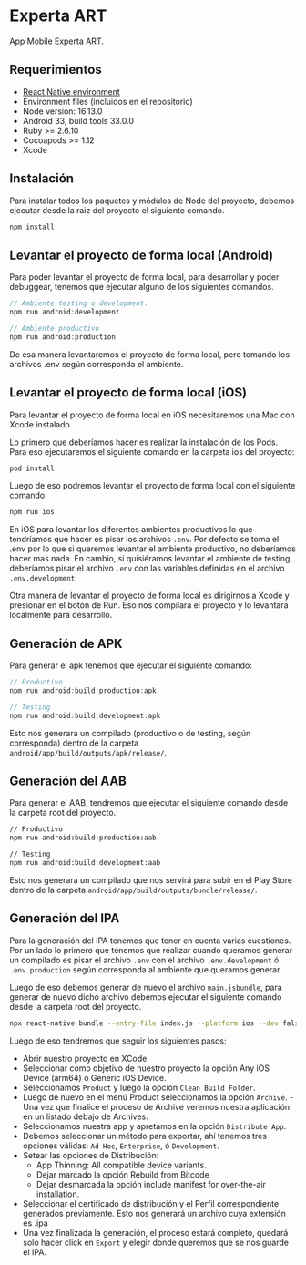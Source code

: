 # Experta ART

App Mobile Experta ART.

## Requerimientos

- [React Native environment](https://reactnative.dev/docs/environment-setup)
- Environment files (incluidos en el repositorio)
- Node version: 16.13.0
- Android 33, build tools 33.0.0
- Ruby >= 2.6.10
- Cocoapods >= 1.12
- Xcode

## Instalación

Para instalar todos los paquetes y módulos de Node del proyecto, debemos ejecutar desde la raiz del proyecto el siguiente comando.

```bash
npm install
```

## Levantar el proyecto de forma local (Android)

Para poder levantar el proyecto de forma local, para desarrollar y poder debuggear, tenemos que ejecutar alguno de los siguientes comandos.

```js
// Ambiente testing o development.
npm run android:development

// Ambiente productivo
npm run android:production
```

De esa manera levantaremos el proyecto de forma local, pero tomando los archivos .env según corresponda el ambiente.

## Levantar el proyecto de forma local (iOS)

Para levantar el proyecto de forma local en iOS necesitaremos una Mac con Xcode instalado.

Lo primero que deberíamos hacer es realizar la instalación de los Pods. Para eso ejecutaremos el siguiente comando en la carpeta ios del proyecto:

```bash
pod install
```

Luego de eso podremos levantar el proyecto de forma local con el siguiente comando:

```bash
npm run ios
```

En iOS para levantar los diferentes ambientes productivos lo que tendríamos que hacer es pisar los archivos `.env`. Por defecto se toma el .env por lo que si queremos levantar el ambiente productivo, no deberíamos hacer mas nada. En cambio, si quisiéramos levantar el ambiente de testing, deberíamos pisar el archivo `.env` con las variables definidas en el archivo `.env.development`.

Otra manera de levantar el proyecto de forma local es dirigirnos a Xcode y presionar en el botón de Run. Eso nos compilara el proyecto y lo levantara localmente para desarrollo.

## Generación de APK

Para generar el apk tenemos que ejecutar el siguiente comando:

```js
// Productivo
npm run android:build:production:apk

// Testing
npm run android:build:development:apk
```

Esto nos generara un compilado (productivo o de testing, según corresponda) dentro de la carpeta `android/app/build/outputs/apk/release/`.

## Generación del AAB

Para generar el AAB, tendremos que ejecutar el siguiente comando desde la carpeta root del proyecto.:

```bash
// Productivo
npm run android:build:production:aab

// Testing
npm run android:build:development:aab
```

Esto nos generara un compilado que nos servirá para subir en el Play Store dentro de la carpeta `android/app/build/outputs/bundle/release/`.

## Generación del IPA

Para la generación del IPA tenemos que tener en cuenta varias cuestiones. Por un lado lo primero que tenemos que realizar cuando queramos generar un compilado es pisar el archivo `.env` con el archivo `.env.development` ó `.env.production` según corresponda al ambiente que queramos generar.

Luego de eso debemos generar de nuevo el archivo `main.jsbundle`, para generar de nuevo dicho archivo debemos ejecutar el siguiente comando desde la carpeta root del proyecto.

```bash
npx react-native bundle --entry-file index.js --platform ios --dev false --bundle-output ios/main.jsbundle --assets-dest ios
```

Luego de eso tendremos que seguir los siguientes pasos:

- Abrir nuestro proyecto en XCode
- Seleccionar como objetivo de nuestro proyecto la opción Any iOS Device (arm64) o Generic iOS Device.
- Seleccionamos `Product` y luego la opción `Clean Build Folder`.
- Luego de nuevo en el menú Product seleccionamos la opción `Archive`. - Una vez que finalice el proceso de Archive veremos nuestra aplicación en un listado debajo de Archives.
- Seleccionamos nuestra app y apretamos en la opción `Distribute App`.
- Debemos seleccionar un método para exportar, ahí tenemos tres opciones válidas: `Ad Hoc`, `Enterprise`, ó `Development`.
- Setear las opciones de Distribución:
  - App Thinning: All compatible device variants.
  - Dejar marcado la opción Rebuild from Bitcode
  - Dejar desmarcada la opción include manifest for over-the-air installation.
- Seleccionar el certificado de distribución y el Perfil correspondiente generados previamente. Esto nos generará un archivo cuya extensión es .ipa
- Una vez finalizada la generación, el proceso estará completo, quedará solo hacer click en `Export` y elegir donde queremos que se nos guarde el IPA.

